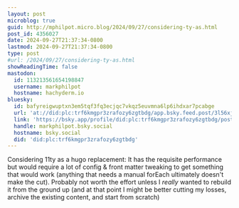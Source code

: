 ```yaml
---
layout: post
microblog: true
guid: http://mphilpot.micro.blog/2024/09/27/considering-ty-as.html
post_id: 4356027
date: 2024-09-27T21:37:34-0800
lastmod: 2024-09-27T21:37:34-0800
type: post
#url: /2024/09/27/considering-ty-as.html
showReadingTime: false
mastodon:
  id: 113213561654198847
  username: markphilpot
  hostname: hachyderm.io
bluesky:
  id: bafyreigwuptxn3em5tqf3fq3ecjqc7vkqz5euvmna6lp6ihdxar7pcabge
  url: 'at://did:plc:trf6kmgpr3zrafozy6zgtbdg/app.bsky.feed.post/3l56xjcfsz32i'
  link: 'https://bsky.app/profile/did:plc:trf6kmgpr3zrafozy6zgtbdg/post/3l56xjcfsz32i'
  handle: markphilpot.bsky.social
  hostname: bsky.social
  did: 'did:plc:trf6kmgpr3zrafozy6zgtbdg'
---
```

Considering 11ty as a hugo replacement: It has the requisite performance but would require a lot of config & front matter tweaking to get something that would work (anything that needs a manual forEach ultimately doesn't make the cut). Probably not worth the effort unless I *really* wanted to rebuild it from the ground up (and at that point I might be better cutting my losses, archive the existing content, and start from scratch)

